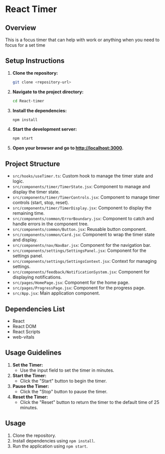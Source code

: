 # React Timer

## Overview
This is a focus timer that can help with work or anything when you need to focus for a set time

## Setup Instructions
1. **Clone the repository:**
   ```bash
   git clone <repository-url>
   ```
2. **Navigate to the project directory:**
   ```bash
   cd React-timer
   ```
3. **Install the dependencies:**
   ```bash
   npm install
   ```
4. **Start the development server:**
   ```bash
   npm start
   ```
5. **Open your browser and go to [http://localhost:3000](http://localhost:3000).**

## Project Structure

- `src/hooks/useTimer.ts`: Custom hook to manage the timer state and logic.
- `src/components/timer/TimerState.jsx`: Component to manage and display the timer state.
- `src/components/timer/TimerControls.jsx`: Component to manage timer controls (start, stop, reset).
- `src/components/timer/TimerDisplay.jsx`: Component to display the remaining time.
- `src/components/common/ErrorBoundary.jsx`: Component to catch and handle errors in the component tree.
- `src/components/common/Button.jsx`: Reusable button component.
- `src/components/common/Card.jsx`: Component to wrap the timer state and display.
- `src/components/nav/NavBar.jsx`: Component for the navigation bar.
- `src/components/settings/SettingsPanel.jsx`: Component for the settings panel.
- `src/components/settings/SettingsContext.jsx`: Context for managing settings.
- `src/components/feedback/NotificationSystem.jsx`: Component for displaying notifications.
- `src/pages/HomePage.jsx`: Component for the home page.
- `src/pages/ProgressPage.jsx`: Component for the progress page.
- `src/App.jsx`: Main application component.

## Dependencies List
- React
- React DOM
- React Scripts
- web-vitals

## Usage Guidelines
1. **Set the Timer:**
   - Use the input field to set the timer in minutes.
2. **Start the Timer:**
   - Click the "Start" button to begin the timer.
3. **Pause the Timer:**
   - Click the "Stop" button to pause the timer.
4. **Reset the Timer:**
   - Click the "Reset" button to return the timer to the default time of 25 minutes.

## Usage

1. Clone the repository.
2. Install dependencies using `npm install`.
3. Run the application using `npm start`.

